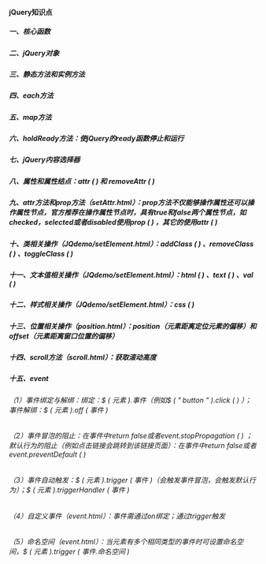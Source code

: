 #### jQuery知识点

##### 一、核心函数

##### 二、jQuery对象

##### 三、静态方法和实例方法

##### 四、each方法

##### 五、map方法

##### 六、holdReady方法：使jQuery的ready函数停止和运行

##### 七、jQuery内容选择器

##### 八、属性和属性结点：attr ( ) 和 removeAttr ( ) 

##### 九、attr方法和prop方法（setAttr.html）：prop方法不仅能够操作属性还可以操作属性节点，官方推荐在操作属性节点时，具有true和false两个属性节点，如checked，selected或者disabled使用prop ( ) ，其它的使用attr ( ) 

##### 十、类相关操作（JQdemo/setElement.html）：addClass ( ) 、removeClass ( ) 、toggleClass ( ) 

##### 十一、文本值相关操作（JQdemo/setElement.html）：html ( ) 、text ( ) 、val ( ) 

##### 十二、样式相关操作（JQdemo/setElement.html）：css ( ) 

##### 十三、位置相关操作（position.html）：position（元素距离定位元素的偏移）和offset（元素距离窗口位置的偏移）

##### 十四、scroll方法（scroll.html）：获取滚动高度

##### 十五、event

###### （1）事件绑定与解绑：绑定：$ ( 元素 ).事件（例如$ ( " button " ).click ( ) ）；事件解绑：$ ( 元素 ).off  ( 事件 ) 

###### （2）事件冒泡的阻止：在事件中return false或者event.stopPropagation ( ) ；默认行为的阻止（例如点击链接会跳转到该链接页面）：在事件中return false或者event.preventDefault ( ) 

###### （3）事件自动触发：$ ( 元素 ).trigger ( 事件 )（会触发事件冒泡，会触发默认行为）；$ ( 元素 ).triggerHandler ( 事件 ) 

###### （4）自定义事件（event.html）：事件需通过on绑定；通过trigger触发

###### （5）命名空间（event.html）：当元素有多个相同类型的事件时可设置命名空间，$ ( 元素 ).trigger ( 事件.命名空间 )